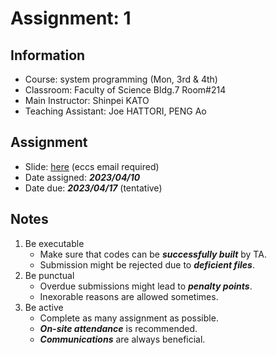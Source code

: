 # Assignment: 1

## Information

- Course: system programming (Mon, 3rd & 4th)
- Classroom: Faculty of Science Bldg.7 Room#214
- Main Instructor: Shinpei KATO
- Teaching Assistant: Joe HATTORI, PENG Ao

## Assignment

- Slide: [here]() (eccs email required) 
- Date assigned: ***2023/04/10***
- Date due: ***2023/04/17*** (tentative)

## Notes

1. Be executable
    - Make sure that codes can be ***successfully built*** by TA.
    - Submission might be rejected due to ***deficient files***.
1. Be punctual
    - Overdue submissions might lead to ***penalty points***.
    - Inexorable reasons are allowed sometimes.
1. Be active
    - Complete as many assignment as possible.
    - ***On-site attendance*** is recommended.
    - ***Communications*** are always beneficial.

